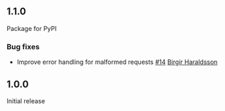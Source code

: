 ## 1.1.0

Package for PyPI

### Bug fixes

* Improve error handling for malformed requests
  [#14](https://github.com/bugsnag/bugsnag-agent/pull/14)
  [Birgir Haraldsson](https://github.com/bix0r)

## 1.0.0

Initial release
